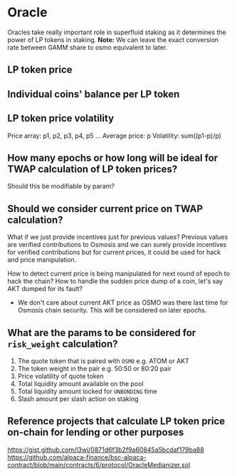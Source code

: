 # Oracle

Oracles take really important role in superfluid staking as it determines the power of LP tokens in staking.
**Note:** We can leave the exact conversion rate between GAMM share to osmo equivalent to later.

## LP token price

## Individual coins' balance per LP token

## LP token price volatility

Price array: p1, p2, p3, p4, p5 ...
Average price: p
Volatility: sum((p1-p)/p)

## How many epochs or how long will be ideal for TWAP calculation of LP token prices?

Should this be modifiable by param?

## Should we consider current price on TWAP calculation?

What if we just provide incentives just for previous values?
Previous values are verified contributions to Osmosis and we can surely provide incentives for verified contributions but for current prices, it could be used for hack and price manipulation.

How to detect current price is being manipulated for next round of epoch to hack the chain?
How to handle the sudden price dump of a coin, let's say AKT dumped for its fault?
- We don't care about current AKT price as OSMO was there last time for Osmosis chain security. This will be considered on later epochs.

## What are the params to be considered for `risk_weight` calculation?

1. The quote token that is paired with `OSMO` e.g. ATOM or AKT
2. The token weight in the pair e.g. 50:50 or 80:20 pair
3. Price volatility of quote token
4. Total liquidity amount available on the pool
5. Total liquidity amount locked for `UNBONDING` time
6. Slash amount per slash action on staking

## Reference projects that calculate LP token price on-chain for lending or other purposes

https://gist.github.com/l3wi/0871d6f3b2f9a60845a5bcdaf179ba88
https://github.com/alpaca-finance/bsc-alpaca-contract/blob/main/contracts/6/protocol/OracleMedianizer.sol